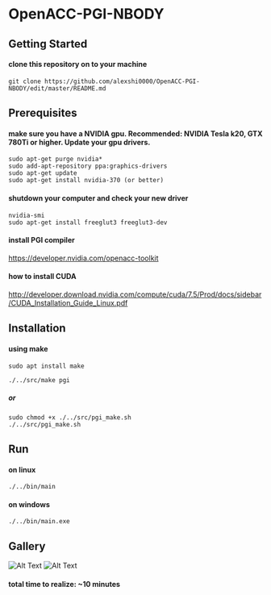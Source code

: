 # OpenACC-PGI-NBODY
## Getting Started
#### clone this repository on to your machine
```
git clone https://github.com/alexshi0000/OpenACC-PGI-NBODY/edit/master/README.md
```
## Prerequisites
#### make sure you have a NVIDIA gpu. Recommended: NVIDIA Tesla k20, GTX 780Ti or higher. Update your gpu drivers.
```
sudo apt-get purge nvidia* 
sudo add-apt-repository ppa:graphics-drivers
sudo apt-get update
sudo apt-get install nvidia-370 (or better)
```
#### shutdown your computer and check your new driver
```
nvidia-smi
sudo apt-get install freeglut3 freeglut3-dev
```
#### install PGI compiler

https://developer.nvidia.com/openacc-toolkit

#### how to install CUDA

http://developer.download.nvidia.com/compute/cuda/7.5/Prod/docs/sidebar/CUDA_Installation_Guide_Linux.pdf

## Installation
#### using make
```
sudo apt install make
```

```
./../src/make pgi
```
##### or
```
sudo chmod +x ./../src/pgi_make.sh
./../src/pgi_make.sh
```
## Run
#### on linux
```
./../bin/main
```
#### on windows
```
./../bin/main.exe
```
## Gallery
![Alt Text](https://github.com/alexshi0000/OpenACC-PGI-NBODY/blob/master/test/galaxyevo1.gif)
![Alt Text](https://github.com/alexshi0000/OpenACC-PGI-NBODY/blob/master/test/galaxyevo2.gif)
#### total time to realize: ~10 minutes
